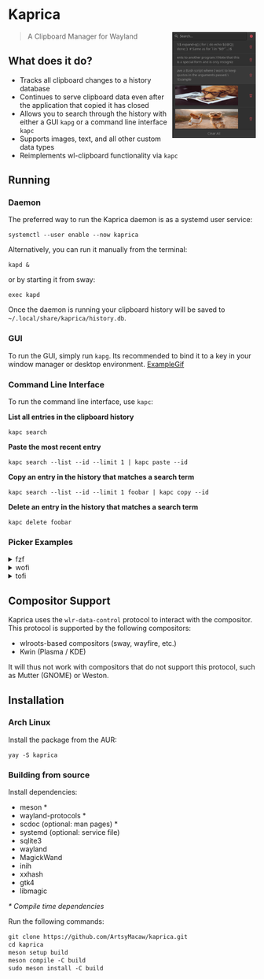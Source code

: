 # Kaprica

<img src="example.png" align="right" height="215" width="170" />

> A Clipboard Manager for Wayland
## What does it do?
* Tracks all clipboard changes to a history database
* Continues to serve clipboard data even after the application that copied it has closed
* Allows you to search through the history with either a GUI `kapg` or a command line interface `kapc`
* Supports images, text, and all other custom data types
* Reimplements wl-clipboard functionality via `kapc`
## Running
### Daemon
The preferred way to run the Kaprica daemon is as a systemd user service:
```
systemctl --user enable --now kaprica
```
Alternatively, you can run it manually from the terminal:
```
kapd &
```
or by starting it from sway:
```
exec kapd
```
Once the daemon is running your clipboard history will be saved to `~/.local/share/kaprica/history.db`.
### GUI
To run the GUI, simply run `kapg`. Its recommended to bind it to a key in your window manager or desktop environment.
[ExampleGif](example.gif)
### Command Line Interface
To run the command line interface, use `kapc`:

**List all entries in the clipboard history**
```
kapc search
```
**Paste the most recent entry**
```
kapc search --list --id --limit 1 | kapc paste --id
```
**Copy an entry in the history that matches a search term**
```
kapc search --list --id --limit 1 foobar | kapc copy --id
```
**Delete an entry in the history that matches a search term**
```
kapc delete foobar
```
### Picker Examples

<details>
  
<summary>fzf</summary>
  
`kapc search -L | fzf -d $'\t' --with-nth 2 | kapc copy -i`
  
</details>

<details>
  
<summary>wofi</summary>
  
`kapc search -Ls | wofi -S dmenu | kapc copy -r`

</details>

<details>
  
<summary>tofi</summary>
  
`kapc search -Ls | rofi -dmenu | kapc copy -r`

</details>

## Compositor Support
Kaprica uses the `wlr-data-control` protocol to interact with the compositor. This protocol is supported by the following compositors:
* wlroots-based compositors (sway, wayfire, etc.)
* Kwin (Plasma / KDE)

It will thus not work with compositors that do not support this protocol, such as Mutter (GNOME) or Weston.
## Installation
### Arch Linux
Install the package from the AUR:
```
yay -S kaprica
```
### Building from source
Install dependencies:
* meson \*
* wayland-protocols \*
* scdoc (optional: man pages) \*
* systemd (optional: service file)
* sqlite3
* wayland
* MagickWand
* inih
* xxhash
* gtk4
* libmagic

_\* Compile time dependencies_

Run the following commands:
```
git clone https://github.com/ArtsyMacaw/kaprica.git
cd kaprica
meson setup build
meson compile -C build
sudo meson install -C build
```
